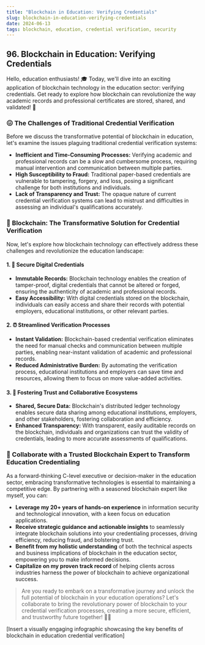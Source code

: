 ```yaml
---
title: "Blockchain in Education: Verifying Credentials"
slug: blockchain-in-education-verifying-credentials
date: 2024-06-13
tags: blockchain, education, credential verification, security
---
```


## 96. Blockchain in Education: Verifying Credentials

Hello, education enthusiasts! 🎓 Today, we'll dive into an exciting application of blockchain technology in the education sector: verifying credentials. Get ready to explore how blockchain can revolutionize the way academic records and professional certificates are stored, shared, and validated! 🚀

### 😖 The Challenges of Traditional Credential Verification

Before we discuss the transformative potential of blockchain in education, let's examine the issues plaguing traditional credential verification systems:

- **Inefficient and Time-Consuming Processes:** Verifying academic and professional records can be a slow and cumbersome process, requiring manual intervention and communication between multiple parties.
- **High Susceptibility to Fraud:** Traditional paper-based credentials are vulnerable to tampering, forgery, and loss, posing a significant challenge for both institutions and individuals.
- **Lack of Transparency and Trust:** The opaque nature of current credential verification systems can lead to mistrust and difficulties in assessing an individual's qualifications accurately.

### 🌟 Blockchain: The Transformative Solution for Credential Verification

Now, let's explore how blockchain technology can effectively address these challenges and revolutionize the education landscape:

#### 1. 📝 Secure Digital Credentials

- **Immutable Records:** Blockchain technology enables the creation of tamper-proof, digital credentials that cannot be altered or forged, ensuring the authenticity of academic and professional records.
- **Easy Accessibility:** With digital credentials stored on the blockchain, individuals can easily access and share their records with potential employers, educational institutions, or other relevant parties.

#### 2. ⏰ Streamlined Verification Processes

- **Instant Validation:** Blockchain-based credential verification eliminates the need for manual checks and communication between multiple parties, enabling near-instant validation of academic and professional records.
- **Reduced Administrative Burden:** By automating the verification process, educational institutions and employers can save time and resources, allowing them to focus on more value-added activities.

#### 3. 🤝 Fostering Trust and Collaborative Ecosystems

- **Shared, Secure Data:** Blockchain's distributed ledger technology enables secure data sharing among educational institutions, employers, and other stakeholders, fostering collaboration and efficiency.
- **Enhanced Transparency:** With transparent, easily auditable records on the blockchain, individuals and organizations can trust the validity of credentials, leading to more accurate assessments of qualifications.

### 🤝 Collaborate with a Trusted Blockchain Expert to Transform Education Credentialing

As a forward-thinking C-level executive or decision-maker in the education sector, embracing transformative technologies is essential to maintaining a competitive edge. By partnering with a seasoned blockchain expert like myself, you can:

- **Leverage my 20+ years of hands-on experience** in information security and technological innovation, with a keen focus on education applications.
- **Receive strategic guidance and actionable insights** to seamlessly integrate blockchain solutions into your credentialing processes, driving efficiency, reducing fraud, and bolstering trust.
- **Benefit from my holistic understanding** of both the technical aspects and business implications of blockchain in the education sector, empowering you to make informed decisions.
- **Capitalize on my proven track record** of helping clients across industries harness the power of blockchain to achieve organizational success.

> Are you ready to embark on a transformative journey and unlock the full potential of blockchain in your education operations? Let's collaborate to bring the revolutionary power of blockchain to your credential verification processes, creating a more secure, efficient, and trustworthy future together! 🚀💫

[Insert a visually engaging infographic showcasing the key benefits of blockchain in education credential verification]
